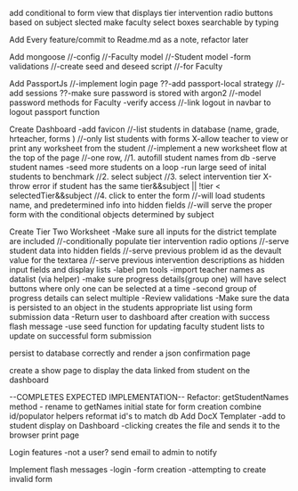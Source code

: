 add conditional to form view that displays tier intervention radio buttons based on subject slected
make faculty select boxes searchable by typing

Add Every feature/commit to Readme.md as a note, refactor later

Add mongoose
  //-config
  //-Faculty model
  //-Student model
    -form validations
  //-create seed and deseed script
    //-for Faculty

Add PassportJs
  //-implement login page
  ??-add passport-local strategy
    //-add sessions
    ??-make sure password is stored with argon2
    //-model password methods for Faculty
  -verify access
  //-link logout in navbar to logout passport function

Create Dashboard
-add favicon
  //-list students in database (name, grade, hrteacher, forms )
    //-only list students with forms
  X-allow teacher to view or print any worksheet from the student
  //-implement a new worksheet flow at the top of the page
    //-one row,
      //1. autofill student names from db
        -serve student names
        -seed more students on a loop
        -run large seed of inital students to benchmark
      //2. select subject
      //3. select intervention tier
        X-throw error if student has the same tier&&subject || !tier < selectedTier&&subject
      //4. click to enter the form
        //-will load students name, and predetermined info into hidden fields
        //-will serve the proper form with the conditional objects determined by subject


Create Tier Two Worksheet
  -Make sure all inputs for the district template are included
    //-conditionally populate tier intervention radio options
    //-serve student data into hidden fields
    //-serve previous problem id as the devault value for the textarea
    //-serve previous intervention descriptions as hidden input fields and display lists
    -label pm tools
    -import teacher names as datalist (via helper)
    -make sure progress details(group one) will have select buttons where only one can be selected at a time
    -second group of progress details can select multiple
  -Review validations
  -Make sure the data is persisted to an object in the students appropriate list using form submission data
  -Return user to dashboard after creation with success flash message
  -use seed function for updating faculty student lists to update on successful form submission

persist to database correctly and render a json confirmation page

create a show page to display the data linked from student on the dashboard



--COMPLETES EXPECTED IMPLEMENTATION--
Refactor: getStudentNames method - rename to getNames
          initial state for form creation
          combine id/populator helpers
          reformat id's to match db
Add DocX Templater
  -add to student display on Dashboard
  -clicking creates the file and sends it to the browser print page

Login features
  -not a user? send email to admin to notify

Implement flash messages
  -login
  -form creation
  -attempting to create invalid form
